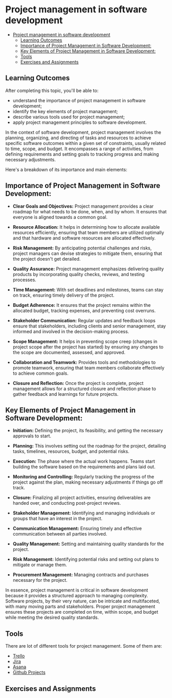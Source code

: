 # Project management in software development

- [Project management in software development](#project-management-in-software-development)
  - [Learning Outcomes](#learning-outcomes)
  - [Importance of Project Management in Software Development:](#importance-of-project-management-in-software-development)
  - [Key Elements of Project Management in Software Development:](#key-elements-of-project-management-in-software-development)
  - [Tools](#tools)
  - [Exercises and Assignments](#exercises-and-assignments)

## Learning Outcomes

After completing this topic, you'll be able to:

- understand the importance of project management in software development;
- identify the key elements of project management;
- describe various tools used for project management;
- apply project management principles to software development.

In the context of software development, project management involves the planning, organizing, and directing of tasks and resources to achieve specific software outcomes within a given set of constraints, usually related to time, scope, and budget. It encompasses a range of activities, from defining requirements and setting goals to tracking progress and making necessary adjustments.

Here's a breakdown of its importance and main elements:

## Importance of Project Management in Software Development:

- **Clear Goals and Objectives:** Project management provides a clear roadmap for what needs to be done, when, and by whom. It ensures that everyone is aligned towards a common goal.

- **Resource Allocation:** It helps in determining how to allocate available resources efficiently, ensuring that team members are utilized optimally and that hardware and software resources are allocated effectively.

- **Risk Management:** By anticipating potential challenges and risks, project managers can devise strategies to mitigate them, ensuring that the project doesn't get derailed.

- **Quality Assurance:** Project management emphasizes delivering quality products by incorporating quality checks, reviews, and testing processes.

- **Time Management:** With set deadlines and milestones, teams can stay on track, ensuring timely delivery of the project.

- **Budget Adherence:** It ensures that the project remains within the allocated budget, tracking expenses, and preventing cost overruns.

- **Stakeholder Communication:** Regular updates and feedback loops ensure that stakeholders, including clients and senior management, stay informed and involved in the decision-making process.

- **Scope Management:** It helps in preventing scope creep (changes in project scope after the project has started) by ensuring any changes to the scope are documented, assessed, and approved.

- **Collaboration and Teamwork:** Provides tools and methodologies to promote teamwork, ensuring that team members collaborate effectively to achieve common goals.

- **Closure and Reflection:** Once the project is complete, project management allows for a structured closure and reflection phase to gather feedback and learnings for future projects.

## Key Elements of Project Management in Software Development:

- **Initiation:** Defining the project, its feasibility, and getting the necessary approvals to start.

- **Planning:** This involves setting out the roadmap for the project, detailing tasks, timelines, resources, budget, and potential risks.

- **Execution:** The phase where the actual work happens. Teams start building the software based on the requirements and plans laid out.

- **Monitoring and Controlling:** Regularly tracking the progress of the project against the plan, making necessary adjustments if things go off track.

- **Closure:** Finalizing all project activities, ensuring deliverables are handed over, and conducting post-project reviews.

- **Stakeholder Management:** Identifying and managing individuals or groups that have an interest in the project.

- **Communication Management:** Ensuring timely and effective communication between all parties involved.

- **Quality Management:** Setting and maintaining quality standards for the project.

- **Risk Management:** Identifying potential risks and setting out plans to mitigate or manage them.

- **Procurement Management:** Managing contracts and purchases necessary for the project.

In essence, project management is critical in software development because it provides a structured approach to managing complexity. Software projects, by their very nature, can be intricate and multifaceted, with many moving parts and stakeholders. Proper project management ensures these projects are completed on time, within scope, and budget while meeting the desired quality standards.

## Tools

There are lot of different tools for project management. Some of them are:

- [Trello](https://trello.com/)
- [Jira](https://www.atlassian.com/software/jira)
- [Asana](https://asana.com/)
- [Github Projects](https://docs.github.com/en/issues/planning-and-tracking-with-projects/learning-about-projects/about-projects)

## Exercises and Assignments

